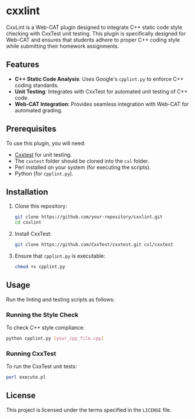 # cxxlint

CxxLint is a Web-CAT plugin designed to integrate C++ static code style checking with CxxTest unit testing. This plugin is specifically designed for Web-CAT and ensures that students adhere to proper C++ coding style while submitting their homework assignments.

## Features
- **C++ Static Code Analysis**: Uses Google's `cpplint.py` to enforce C++ coding standards.
- **Unit Testing**: Integrates with CxxTest for automated unit testing of C++ code.
- **Web-CAT Integration**: Provides seamless integration with Web-CAT for automated grading.

## Prerequisites
To use this plugin, you will need:
- [Cxxtest](https://github.com/CxxTest/cxxtest) for unit testing.
- The `cxxtest` folder should be cloned into the `cxl` folder.
- Perl installed on your system (for executing the scripts).
- Python (for `cpplint.py`).

## Installation
1. Clone this repository:
   ```sh
   git clone https://github.com/your-repository/cxxlint.git
   cd cxxlint
   ```
2. Install CxxTest:
   ```sh
   git clone https://github.com/CxxTest/cxxtest.git cxl/cxxtest
   ```
3. Ensure that `cpplint.py` is executable:
   ```sh
   chmod +x cpplint.py
   ```

## Usage
Run the linting and testing scripts as follows:

### Running the Style Check
To check C++ style compliance:
```sh
python cpplint.py [your_cpp_file.cpp]
```

### Running CxxTest
To run the CxxTest unit tests:
```sh
perl execute.pl
```

## License
This project is licensed under the terms specified in the `LICENSE` file.
